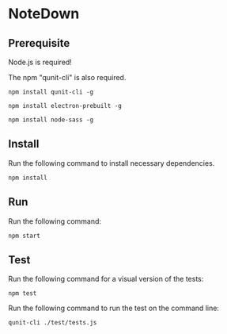 # NoteDown

## Prerequisite
Node.js is required!

The npm "qunit-cli" is also required.


```shell
npm install qunit-cli -g
```

```shell
npm install electron-prebuilt -g
```

```shell
npm install node-sass -g
```

## Install

Run the following command to install necessary dependencies.

```shell
npm install
```

## Run

Run the following command:

```shell
npm start
```

## Test
Run the following command for a visual version of the tests:

```shell
npm test
```

Run the following command to run the test on the command line:

```shell
qunit-cli ./test/tests.js
```
